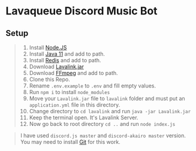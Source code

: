# Lavaqueue Discord Music Bot

## Setup

>   1. Install [Node.JS](https://nodejs.org/en/)
>   2. Install [Java 11](https://www.oracle.com/technetwork/java/javase/downloads/jdk11-downloads-5066655.html) and add to path.
>   3. Install [Redis](https://github.com/MicrosoftArchive/redis/releases) and add to path.
>   4. Download [Lavalink.jar](https://github.com/Frederikam/Lavalink/releases)
>   5. Download [FFmpeg](https://www.ffmpeg.org/) and add to path.
>   6. Clone this Repo.
>   7. Rename `.env.example` to `.env` and fill empty values.
>   8. Run `npm i` to install `node_modules`
>   9. Move your `Lavalink.jar` file to `lavalink` folder and must put an `application.yml` file in this directory.
>   10. Change directory to `cd lavalink` and run `java -jar Lavalink.jar`
>   11. Keep the terminal open. It's Lavalink Server.
>   12. Now go back to root directory `cd ..` and run `node index.js`

> I have used `discord.js master` and `discord-akairo master` version. You may need to install [Git](https://git-scm.com/) for this work. 